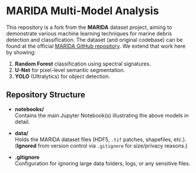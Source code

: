 # MARIDA Multi-Model Analysis

This repository is a fork from the **MARIDA** dataset project, aiming to demonstrate various machine learning techniques for marine debris detection and classification. The dataset (and original codebase) can be found at the official [MARIDA GitHub repository](https://github.com/marine-debris). We extend that work here by showing:

1. **Random Forest** classification using spectral signatures.
2. **U-Net** for pixel-level semantic segmentation.
3. **YOLO** (Ultralytics) for object detection.

## Repository Structure

- **notebooks/**  
  Contains the main Jupyter Notebook(s) illustrating the above models in detail.  

- **data/**  
  Holds the MARIDA dataset files (HDF5, `.tif` patches, shapefiles, etc.).  
  (**Ignored** from version control via `.gitignore` for size/privacy reasons.)

- **.gitignore**  
  Configuration for ignoring large data folders, logs, or any sensitive files.


